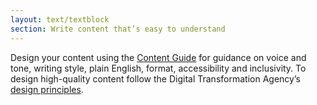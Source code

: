 ```yaml
---
layout: text/textblock
section: Write content that’s easy to understand
---
```

Design your content using the [Content Guide]('') for guidance on voice and tone, writing style, plain English, format, accessibility and inclusivity.
To design high-quality content follow the Digital Transformation Agency’s [design principles]('https://www.dta.gov.au/standard/design-principles/').
